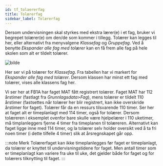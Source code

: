 ```yaml
---
id: tf_tolaererfag
title: Tolærerfag
sidebar_label: Tolærerfag
---
```


Dersom undervisningen skal styrkes med ekstra lærer(e) i et fag, bruker vi begrepet tolærer(e) om den/de som kommer i tillegg. Tolærer kan legges til her, eller alternativt fra menyvalgene _Klassefag_ og _Gruppefag_. Ved å benytte _Ekspander alle fag med tolærer_ kan en få frem alle fag på hele skolen som alt er tildelt tolærer.

![bilde](https://user-images.githubusercontent.com/80097133/146538359-70fdd5a6-e6a0-4bb8-aa3b-bf95fee4c7b7.png)

Her ser vi på tolærer for _Klassefag_.
Fra tabellen har vi markert for _Ekspander alle fag med tolærer_. Dersom klassen har minst ett fag med tolærer, vises alle klassens fag her. 

Vi ser her at FB1A har faget MAT fått registrert tolærer. Faget MAT har 112 årstimer (fastlagt fra _Grunnlagsdata>Fag_), mens tolærer er tildelt 110 årstimer (fastsettes når tolærer her blir registrert, kan ikke overskride årstimer for faget). Tolærer får da en ressurs tilsvarende 110 timer. Ser her at faget alt er timeplanlagt med 114 timer, også for tolærer. Dersom tolæreren i eksemplet ovenfor bare skulle være hjelpelærer i 110 uketimer, må timplanleggers fjerne 4 timer fra timeplanen til tolæreren. Alternativt kan faget ligge inne med 114 timer, og la tolærer selv holder oversikt ved å ta fri noen timer (i dette tilfelle 4 timer) slik at årsregnskapet går opp.

:::note Merk
Tolærerfaget kan ikke timeplanlegges før faget er timeplanlagt, da tolærer er knyttet til undervisningstidene for faget. Men antall timer som er timeplanlagt kan variere fra uke til uke, det gjelder både for faget og for tolærers tilknytting til faget.
:::
